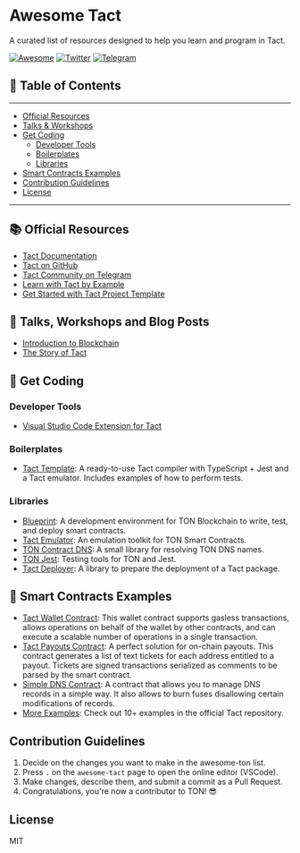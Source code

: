 # Awesome Tact

A curated list of resources designed to help you learn and program in Tact.

[![Awesome](https://awesome.re/badge.svg)](https://awesome.re)
[![Twitter](https://img.shields.io/twitter/follow/tact_language?style=social)](https://twitter.com/tact_language)
[![Telegram](https://img.shields.io/badge/telegram-Tact%20Community-blue?logo=telegram)](https://t.me/tactlang)

## 📖 Table of Contents
---
- [Official Resources](#-official-resources)
- [Talks & Workshops](#-talks--workshops)
- [Get Coding](#-get-coding)
  - [Developer Tools](#developer-tools)
  - [Boilerplates](#boilerplates)
  - [Libraries](#libraries)
- [Smart Contracts Examples](#-smart-contracts-examples)
- [Contribution Guidelines](#contribution-guidelines)
- [License](#license)

---

## 📚 Official Resources
- [Tact Documentation](https://tact-lang.org/)
- [Tact on GitHub](https://github.com/tact-lang/tact)
- [Tact Community on Telegram](https://t.me/tactlang)
- [Learn with Tact by Example](https://tact-by-example.org/)
- [Get Started with Tact Project Template](https://github.com/tact-lang/tact-template)

## 🎤 Talks, Workshops and Blog Posts
- [Introduction to Blockchain](https://blog.ton.org/what-is-blockchain)
- [The Story of Tact](https://blog.ton.org/the-story-of-tact)

## 🎯 Get Coding
### Developer Tools
- [Visual Studio Code Extension for Tact](https://marketplace.visualstudio.com/items?itemName=ton-community.tact-vscode)

### Boilerplates
- [Tact Template](https://github.com/tact-lang/tact-template): A ready-to-use Tact compiler with TypeScript + Jest and a Tact emulator. Includes examples of how to perform tests.

### Libraries
- [Blueprint](https://github.com/ton-community/blueprint): A development environment for TON Blockchain to write, test, and deploy smart contracts.
- [Tact Emulator](https://github.com/tact-lang/tact-emulator): An emulation toolkit for TON Smart Contracts.
- [TON Contract DNS](https://github.com/tact-lang/ton-contract-dns): A small library for resolving TON DNS names.
- [TON Jest](https://github.com/tact-lang/ton-jest): Testing tools for TON and Jest.
- [Tact Deployer](https://github.com/tact-lang/tact-deployer): A library to prepare the deployment of a Tact package.

## 📜 Smart Contracts Examples
- [Tact Wallet Contract](https://github.com/tact-lang/contract-wallet): This wallet contract supports gasless transactions, allows operations on behalf of the wallet by other contracts, and can execute a scalable number of operations in a single transaction.
- [Tact Payouts Contract](https://github.com/tact-lang/contract-payouts): A perfect solution for on-chain payouts. This contract generates a list of text tickets for each address entitled to a payout. Tickets are signed transactions serialized as comments to be parsed by the smart contract.
- [Simple DNS Contract](https://github.com/tact-lang/contract-dns-simple): A contract that allows you to manage DNS records in a simple way. It also allows to burn fuses disallowing certain modifications of records.
- [More Examples](https://github.com/tact-lang/tact/tree/main/examples): Check out 10+ examples in the official Tact repository.


## Contribution Guidelines

1. Decide on the changes you want to make in the awesome-ton list.
2. Press `.` on the `awesome-tact` page to open the online editor (VSCode).
3. Make changes, describe them, and submit a commit as a Pull Request.
4. Congratulations, you're now a contributor to TON! 😎

## License

MIT
